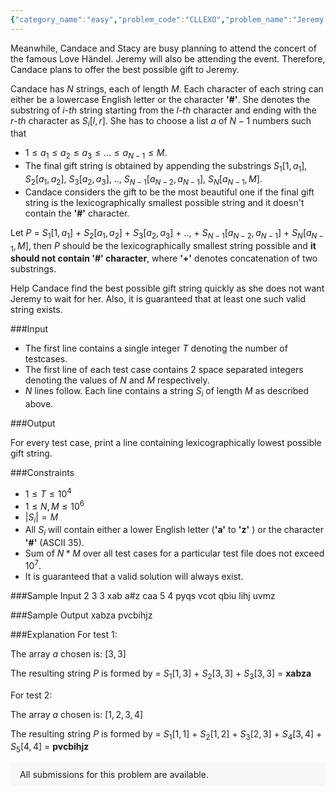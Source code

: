 ```yaml
---
{"category_name":"easy","problem_code":"CLLEXO","problem_name":"Jeremy gets a gift","problemComponents":{"constraints":"","constraintsState":false,"subtasks":"","subtasksState":false,"inputFormat":"","inputFormatState":false,"outputFormat":"","outputFormatState":false,"sampleTestCases":{}},"video_editorial_url":"","languages_supported":{"0":"CPP14","1":"C","2":"JAVA","3":"PYTH 3.6","4":"CPP17","5":"PYTH","6":"PYP3","7":"CS2","8":"ADA","9":"PYPY","10":"TEXT","11":"PAS fpc","12":"NODEJS","13":"RUBY","14":"PHP","15":"GO","16":"HASK","17":"TCL","18":"PERL","19":"SCALA","20":"LUA","21":"kotlin","22":"BASH","23":"JS","24":"LISP sbcl","25":"rust","26":"PAS gpc","27":"BF","28":"CLOJ","29":"R","30":"D","31":"CAML","32":"FORT","33":"ASM","34":"swift","35":"FS","36":"WSPC","37":"LISP clisp","38":"SQL","39":"SCM guile","40":"PERL6","41":"ERL","42":"CLPS","43":"ICK","44":"NICE","45":"PRLG","46":"ICON","47":"COB","48":"SCM chicken","49":"PIKE","50":"SCM qobi","51":"ST","52":"SQLQ","53":"NEM"},"max_timelimit":2,"source_sizelimit":50000,"problem_author":"sarthakmanna","problem_tester":"","date_added":"20-06-2020","tags":{"0":"avijit_agarwal","1":"breadth","2":"cole2020","3":"dynamic","4":"easy","5":"sarthakmanna"},"problem_difficulty_level":"Easy-Medium","best_tag":"Dynamic Programming","editorial_url":"https://discuss.codechef.com/problems/CLLEXO","time":{"view_start_date":1594838700,"submit_start_date":1594838700,"visible_start_date":1594838700,"end_date":1735669800},"is_direct_submittable":false,"problemDiscussURL":"https://discuss.codechef.com/search?q=CLLEXO","is_proctored":false,"visitedContests":{},"layout":"problem"}
---
```

Meanwhile, Candace and Stacy are busy planning to attend the concert of the famous Love Händel. Jeremy will also be attending the event. Therefore, Candace plans to offer the best possible gift to Jeremy.

Candace has $N$ strings, each of length $M$. Each character of each string can either be a lowercase English letter or the character **'#'**. She denotes the substring of $i$-$th$ string starting from the $l$-$th$ character and ending with the $r$-$th$ character as $S_{i}[l, r]$. She has to choose a list $a$ of $N - 1$ numbers such that  
- $1 \leq a_1 \leq a_2 \leq a_3 \leq ... \leq a_{N-1} \leq  M$.
- The final gift string is obtained by appending the substrings $S_{1}[1, a_{1}]$, $S_{2}[a_{1}, a_{2}]$, $S_{3}[a_{2}, a_{3}]$, .., $S_{N-1}[a_{N-2}, a_{N-1}]$, $S_{N}[a_{N-1}, M]$.
- Candace considers the gift to be the most beautiful one if the final gift string is the lexicographically smallest possible string and it doesn't contain the **'#'** character.

Let $P$ = $S_{1}[1, a_{1}]$ + $S_{2}[a_{1}, a_{2}]$ + $S_{3}[a_{2}, a_{3}]$ + .., + $S_{N-1}[a_{N-2}, a_{N-1}]$ + $S_{N}[a_{N-1}, M]$, then $P$ should be the lexicographically smallest string  possible and **it should not contain '#' character**, where **'+'** denotes concatenation of two substrings.

Help Candace find the best possible gift string quickly as she does not want Jeremy to wait for her. Also, it is guaranteed that at least one such valid string exists.

###Input

- The first line contains a single integer $T$ denoting the number of testcases.
- The first line of each test case contains $2$ space separated integers denoting the values of $N$ and $M$ respectively.
- $N$ lines follow. Each line contains a string $S_i$ of length $M$ as described above.

###Output

For every test case, print a line containing lexicographically lowest possible gift string.

###Constraints 
- $1 \leq T \leq 10^4$
- $1 \leq N, M \leq 10^6$
- $|S_i| = M$
- All $S_i$ will contain either a lower English letter (**'a'** to **'z'** ) or the character **'#'** (ASCII $35$).
- Sum of $N * M$ over all test cases for a particular test file does not exceed $10^7$.
- It is guaranteed that a valid solution will always exist.

###Sample Input
	2
	3 3
	xab
	a#z
	caa
	5 4
	pyqs
	vcot
	qbiu
	lihj
	uvmz

###Sample Output
	xabza
	pvcbihjz

###Explanation
For test $1$:

The array $a$ chosen is: $[3, 3]$

The resulting string $P$ is formed by = $S_{1}[1, 3]$ + $S_{2}[3, 3]$ + $S_{3}[3, 3]$ = **xabza**

For test $2$:

The array $a$ chosen is: $[1, 2, 3, 4]$

The resulting string $P$ is formed by = $S_{1}[1, 1]$ + $S_{2}[1, 2]$ + $S_{3}[2, 3]$ + $S_{4}[3, 4]$ + $S_{5}[4, 4]$ = **pvcbihjz**
<aside style='background: #f8f8f8;padding: 10px 15px;'><div>All submissions for this problem are available.</div></aside>